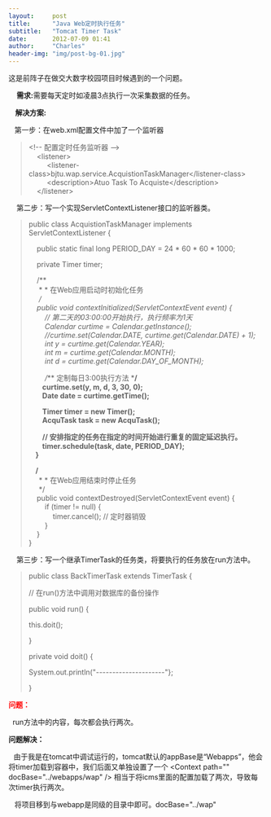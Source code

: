 ```yaml
---
layout:     post
title:      "Java Web定时执行任务"
subtitle:   "Tomcat Timer Task"
date:       2012-07-09 01:41
author:     "Charles"
header-img: "img/post-bg-01.jpg"
---
```


这是前阵子在做交大数字校园项目时候遇到的一个问题。</p>  <p>&#160;&#160;&#160; <strong>需求:</strong>需要每天定时如凌晨3点执行一次采集数据的任务。</p>  <p><strong>&#160;&#160;&#160; 解决方案:</strong></p>  <p>&#160;&#160; 第一步：在web.xml配置文件中加了一个监听器</p>  <blockquote>   <p>&lt;!-- 配置定时任务监听器 --&gt;      <br />&#160;&#160;&#160; &lt;listener&gt;       <br />&#160;&#160;&#160;&#160;&#160;&#160;&#160;&#160; &lt;listener-class&gt;bjtu.wap.service.AcquistionTaskManager&lt;/listener-class&gt;       <br />&#160;&#160;&#160;&#160;&#160;&#160;&#160;&#160; &lt;description&gt;Atuo Task To Acquiste&lt;/description&gt;       <br />&#160;&#160;&#160; &lt;/listener&gt;&#160;&#160; </p> </blockquote>  <p>&#160;&#160;&#160; 第二步：写一个实现ServletContextListener接口的监听器类。</p>  <blockquote>   <p>public class AcquistionTaskManager implements ServletContextListener { </p>    <p>&#160;&#160;&#160; public static final long PERIOD_DAY = 24 * 60 * 60 * 1000; </p>    <p>&#160;&#160;&#160; private Timer timer; </p>    <p>&#160;&#160;&#160; /**      <br />&#160;&#160;&#160;&#160; * * 在Web应用启动时初始化任务       <br />&#160;&#160;&#160;&#160; */       <br />&#160;&#160;&#160; public void contextInitialized(ServletContextEvent event) {       <br />&#160;&#160;&#160;&#160;&#160;&#160;&#160; // 第二天的03:00:00开始执行，执行频率为1天       <br />&#160;&#160;&#160;&#160;&#160;&#160;&#160; Calendar curtime = Calendar.getInstance();       <br />&#160;&#160;&#160;&#160;&#160;&#160;&#160; //curtime.set(Calendar.DATE, curtime.get(Calendar.DATE) + 1);       <br />&#160;&#160;&#160;&#160;&#160;&#160;&#160; int y = curtime.get(Calendar.YEAR);       <br />&#160;&#160;&#160;&#160;&#160;&#160;&#160; int m = curtime.get(Calendar.MONTH);       <br />&#160;&#160;&#160;&#160;&#160;&#160;&#160; int d = curtime.get(Calendar.DAY_OF_MONTH); </p>    <p>&#160;&#160;&#160;&#160;&#160;&#160;&#160; /*** 定制每日3:00执行方法 ***/      <br />&#160;&#160;&#160;&#160;&#160;&#160;&#160; curtime.set(y, m, d, 3, 30, 0);       <br />&#160;&#160;&#160;&#160;&#160;&#160;&#160; Date date = curtime.getTime(); </p>    <p>&#160;&#160;&#160;&#160;&#160;&#160;&#160; Timer timer = new Timer();      <br />&#160;&#160;&#160;&#160;&#160;&#160;&#160; AcquTask task = new AcquTask(); </p>    <p>&#160;&#160;&#160;&#160;&#160;&#160;&#160; // 安排指定的任务在指定的时间开始进行重复的固定延迟执行。      <br />&#160;&#160;&#160;&#160;&#160;&#160;&#160; timer.schedule(task, date, PERIOD_DAY);       <br />&#160;&#160;&#160; } </p>    <p>&#160;&#160;&#160; /**      <br />&#160;&#160;&#160;&#160; * * 在Web应用结束时停止任务       <br />&#160;&#160;&#160;&#160; */       <br />&#160;&#160;&#160; public void contextDestroyed(ServletContextEvent event) {       <br />&#160;&#160;&#160;&#160;&#160;&#160;&#160; if (timer != null) {       <br />&#160;&#160;&#160;&#160;&#160;&#160;&#160;&#160;&#160;&#160;&#160; timer.cancel(); // 定时器销毁       <br />&#160;&#160;&#160;&#160;&#160;&#160;&#160; }       <br />&#160;&#160;&#160; }       <br />}</p>    <p></p> </blockquote>  <p>&#160;&#160;&#160; 第三步：写一个继承TimerTask的任务类，将要执行的任务放在run方法中。</p>  <blockquote>   <p>public class BackTimerTask extends TimerTask { </p>    <p>// 在run()方法中调用对数据库的备份操作 </p>    <p>public void run() {</p>    <p>this.doit(); </p>    <p>}</p>    <p>private void doit() { </p>    <p>System.out.println(&quot;---------------------&quot;};</p>    <p>}</p> </blockquote>  <p><strong><font color="#ff0000">问题：</font></strong></p>  <p>&#160; run方法中的内容，每次都会执行两次。</p>  <p><strong>问题解决：</strong></p>  <p><strong>&#160;&#160; </strong>由于我是在tomcat中调试运行的，tomcat默认的appBase是“Webapps”，他会将timer加载到容器中，我们后面又单独设置了一个 &lt;Context path=&quot;&quot; docBase=&quot;../webapps/wap&quot; /&gt; 相当于将icms里面的配置加载了两次，导致每次timer执行两次。</p>  <p>&#160;&#160; 将项目移到与webapp是同级的目录中即可。docBase=&quot;../wap&quot;</p>